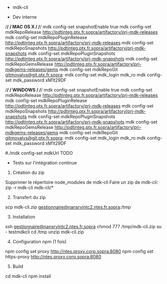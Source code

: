 * mdk-cli



* Dev interne

/**************************************/
/              MAC OS X                /
/**************************************/
mdk config-set snapshotEnable true
mdk config-set mdkRepoRelease http://pdtinteg.ptx.fr.sopra/artifactory/prj-mdk-releases
mdk config-set mdkRepoPluginRelease http://pdtinteg.ptx.fr.sopra/artifactory/prj-mdk-releases
mdk config-set mdkRepoSnapshots http://pdtinteg.ptx.fr.sopra/artifactory/prj-mdk-snapshots
mdk config-set mdkRepoPluginSnapshots http://pdtinteg.ptx.fr.sopra/artifactory/prj-mdk-snapshots
mdk config-set mdkRepoGemsRelease http://pdtinteg.ptx.fr.sopra/artifactory/prj-mdkgems-releases/gems
mdk config-set mdkRepoGit gitmovalys@git.ptx.fr.sopra:
mdk config-set mdk_login mdk_ro
mdk config-set mdk_password xM1t29DF

/**************************************/
/               WINDOWS                /
/**************************************/
mdk config-set snapshotEnable true
mdk config-set mdkRepoRelease http://pdtinteg.ptx.fr.sopra/artifactory/prj-mdk-releases
mdk config-set mdkRepoPluginRelease http://pdtinteg.ptx.fr.sopra/artifactory/prj-mdk-releases
mdk config-set mdkRepoSnapshots http://pdtinteg.ptx.fr.sopra/artifactory/prj-mdk-snapshots
mdk config-set mdkRepoPluginSnapshots http://pdtinteg.ptx.fr.sopra/artifactory/prj-mdk-snapshots
mdk config-set mdkRepoGemsRelease http://pdtinteg.ptx.fr.sopra/artifactory/prj-mdkgems-releases/gems
mdk config-set mdkRepoGit gitmovalys@git.ptx.fr.sopra:
mdk config-set mdk_login mdk_ro
mdk config-set mdk_password xM1t29DF



#./mdk config-set mdkUrl TODO

* Tests sur l'intégration continue

1) Création du zip

Supprimer le répertoire node_modules de mdk-cli
Faire un zip de mdk-cli:
zip -r mdk-cli mdk-cli/*

2) Transfert du zip

scp mdk-cli.zip gestionnaire@nansrvintc2.ntes.fr.sopra:/tmp

3) Installation

ssh gestionnaire@nansrvintc2.ntes.fr.sopra
chmod 777 /tmp/mdk-cli.zip
su - testmdkcli
cd /tmp
unzip mdk-cli.zip

4) Configuration npm (1 fois)

npm config set proxy http://ntes.proxy.corp.sopra:8080
npm config set https-proxy http://ntes.proxy.corp.sopra:8080

5) Build

cd mdk-cli
npm install